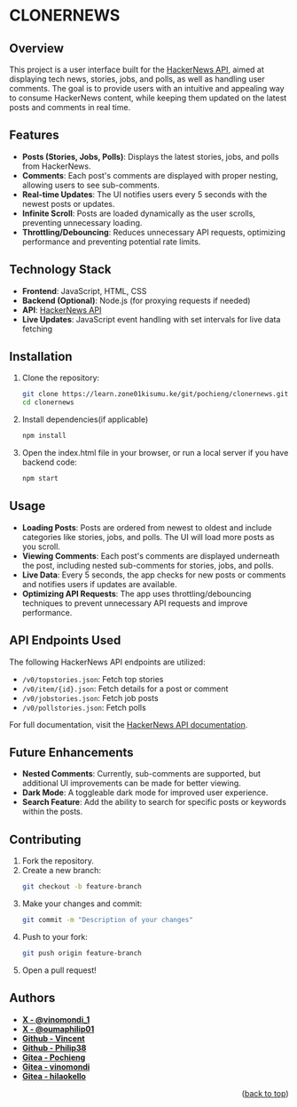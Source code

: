 # CLONERNEWS


## Overview
This project is a user interface built for the [HackerNews API](https://github.com/HackerNews/API), aimed at displaying tech news, stories, jobs, and polls, as well as handling user comments. The goal is to provide users with an intuitive and appealing way to consume HackerNews content, while keeping them updated on the latest posts and comments in real time.

## Features
- **Posts (Stories, Jobs, Polls)**: Displays the latest stories, jobs, and polls from HackerNews.
- **Comments**: Each post's comments are displayed with proper nesting, allowing users to see sub-comments.
- **Real-time Updates**: The UI notifies users every 5 seconds with the newest posts or updates.
- **Infinite Scroll**: Posts are loaded dynamically as the user scrolls, preventing unnecessary loading.
- **Throttling/Debouncing**: Reduces unnecessary API requests, optimizing performance and preventing potential rate limits.

## Technology Stack
- **Frontend**: JavaScript, HTML, CSS
- **Backend (Optional)**: Node.js (for proxying requests if needed)
- **API**: [HackerNews API](https://github.com/HackerNews/API)
- **Live Updates**: JavaScript event handling with set intervals for live data fetching

## Installation
1. Clone the repository:
   ```bash
   git clone https://learn.zone01kisumu.ke/git/pochieng/clonernews.git
   cd clonernews
   ```
2. Install dependencies(if applicable)
    ```bash
    npm install
    ```
3. Open the index.html file in your browser, or run a local server if you have backend code:
    ```bash
    npm start
    ```

## Usage
- **Loading Posts**: Posts are ordered from newest to oldest and include categories like stories, jobs, and polls. The UI will load more posts as you scroll.
- **Viewing Comments**: Each post's comments are displayed underneath the post, including nested sub-comments for stories, jobs, and polls.
- **Live Data**: Every 5 seconds, the app checks for new posts or comments and notifies users if updates are available.
- **Optimizing API Requests**: The app uses throttling/debouncing techniques to prevent unnecessary API requests and improve performance.

## API Endpoints Used
The following HackerNews API endpoints are utilized:

- `/v0/topstories.json`: Fetch top stories
- `/v0/item/{id}.json`: Fetch details for a post or comment
- `/v0/jobstories.json`: Fetch job posts
- `/v0/pollstories.json`: Fetch polls

For full documentation, visit the [HackerNews API documentation](https://github.com/HackerNews/API).

## Future Enhancements
- **Nested Comments**: Currently, sub-comments are supported, but additional UI improvements can be made for better viewing.
- **Dark Mode**: A toggleable dark mode for improved user experience.
- **Search Feature**: Add the ability to search for specific posts or keywords within the posts.

## Contributing

1. Fork the repository.
2. Create a new branch:
    ```bash
    git checkout -b feature-branch
    ```
3. Make your changes and commit:
    ```bash
    git commit -m "Description of your changes"
    ```
4. Push to your fork:
    ```bash
    git push origin feature-branch
    ```
5. Open a pull request!

## Authors

- **[X - @vinomondi_1](https://x.com/vinomondi_1)**
- **[X - @oumaphilip01](https://x.com/oumaphilip01)**
- **[Github - Vincent](https://github.com/Vincent-Omondi/)**
- **[Github - Philip38](https://github.com/Philip38-hub)**
- **[Gitea - Pochieng](https://learn.zone01kisumu.ke/git/pochieng)**
- **[Gitea - vinomondi](https://learn.zone01kisumu.ke/git/vinomondi)**
- **[Gitea - hilaokello](https://learn.zone01kisumu.ke/git/hilaokello)**


<p align="right">(<a href="#clonernews">back to top</a>)</p>